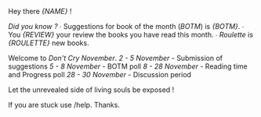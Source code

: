 Hey there *{NAME}* !

*Did you know ?*
  ∙ Suggestions for book of the month (_BOTM_) is *{BOTM}*.
  ∙ You *{REVIEW}* your review the books you have read this month.
  ∙ _Roulette_ is *{ROULETTE}* new books.

Welcome to *Don't Cry November*.
 _2 - 5 November_ - Submission of suggestions
 _5 - 8 November_ - BOTM poll
 _8 - 28 November_ - Reading time and Progress poll
 _28 - 30 November_ - Discussion period

Let the unrevealed side of living souls be exposed !

If you are stuck use /help.
Thanks.
